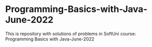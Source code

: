 # Programming-Basics-with-Java-June-2022
This is repository with solutions of problems in SoftUni course: Programming Basics with Java-June-2022

